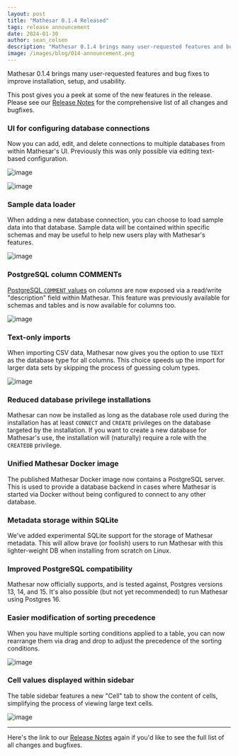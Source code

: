 ```yaml
---
layout: post
title: "Mathesar 0.1.4 Released"
tags: release announcement
date: 2024-01-30
author: sean_colsen
description: "Mathesar 0.1.4 brings many user-requested features and bug fixes to improve installation, setup, and usability."
image: /images/blog/014-announcement.png
---
```


Mathesar 0.1.4 brings many user-requested features and bug fixes to improve installation, setup, and usability.

This post gives you a peek at some of the new features in the release. Please see our [Release Notes](https://docs.mathesar.org/releases/0.1.4/) for the comprehensive list of all changes and bugfixes.

### UI for configuring database connections

Now you can add, edit, and delete connections to multiple databases from within Mathesar's UI. Previously this was only possible via editing text-based configuration.

![image](https://github.com/mathesar-foundation/mathesar/assets/42411/2a51fe95-05bb-487a-bd54-283392039c56)

![image](https://github.com/mathesar-foundation/mathesar/assets/42411/5a7916b7-4ab1-4b08-b7e3-a4823f3bcde5)

### Sample data loader

When adding a new database connection, you can choose to load sample data into that database. Sample data will be contained within specific schemas and may be useful to help new users play with Mathesar's features.

![image](https://github.com/mathesar-foundation/mathesar/assets/42411/a7174f0d-254e-4463-9c74-3663deee91fa)

### PostgreSQL column COMMENTs

[PostgreSQL `COMMENT` values](https://www.postgresql.org/docs/current/sql-comment.html) on _columns_ are now exposed via a read/write "description" field within Mathesar. This feature was previously available for schemas and tables and is now available for columns too.

![image](https://github.com/mathesar-foundation/mathesar/assets/42411/fd75136b-c577-47d0-9ab5-2b9418b980a5)

### Text-only imports

When importing CSV data, Mathesar now gives you the option to use `TEXT` as the database type for all columns. This choice speeds up the import for larger data sets by skipping the process of guessing colum types.

![image](https://github.com/mathesar-foundation/mathesar/assets/42411/6e0b5b1c-2e10-4e1f-8ad3-f4d99d28d8a9)

### Reduced database privilege installations

Mathesar can now be installed as long as the database role used during the installation has at least `CONNECT` and `CREATE` privileges on the database targeted by the installation. If you want to create a new database for Mathesar's use, the installation will (naturally) require a role with the `CREATEDB` privilege.

### Unified Mathesar Docker image

The published Mathesar Docker image now contains a PostgreSQL server. This is used to provide a database backend in cases where Mathesar is started via Docker without being configured to connect to any other database.

### Metadata storage within SQLite

We've added experimental SQLite support for the storage of Mathesar metadata. This will allow brave (or foolish) users to run Mathesar with this lighter-weight DB when installing from scratch on Linux.

### Improved PostgreSQL compatibility

Mathesar now officially supports, and is tested against, Postgres versions 13, 14, and 15. It's also possible (but not yet recommended) to run Mathesar using Postgres 16.

### Easier modification of sorting precedence

When you have multiple sorting conditions applied to a table, you can now rearrange them via drag and drop to adjust the precedence of the sorting conditions.

![image](https://github.com/mathesar-foundation/mathesar/assets/42411/5cb043db-0ebe-4664-961f-260873010e3b)

### Cell values displayed within sidebar

The table sidebar features a new "Cell" tab to show the content of cells, simplifying the process of viewing large text cells.

![image](https://github.com/mathesar-foundation/mathesar/assets/42411/7dbad400-703a-4436-a494-1ccaf9928be6)

---

Here's the link to our [Release Notes](https://docs.mathesar.org/releases/0.1.4/) again if you'd like to see the full list of all changes and bugfixes.
